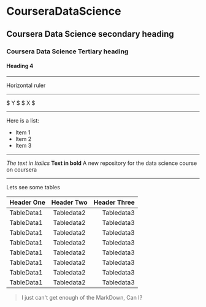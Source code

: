 # CourseraDataScience
## Coursera Data Science secondary heading
### Coursera Data Science Tertiary heading
#### Heading 4
***
Horizontal ruler
***
\$ Y \$ \$ X \$
***
Here is a list:
* Item 1
* Item 2
* Item 3
***
*The text in Italics*
__Text in bold__
A new repository for the data science course on coursera
***
Lets see some tables

| Header One | Header Two | Header Three |
|:-----------|:----------:|-------------:|
| TableData1 | Tabledata2 | Tabledata3   |
| TableData1 | Tabledata2 | Tabledata3   |
| TableData1 | Tabledata2 | Tabledata3   |
| TableData1 | Tabledata2 | Tabledata3   |
| TableData1 | Tabledata2 | Tabledata3   |
| TableData1 | Tabledata2 | Tabledata3   |
| TableData1 | Tabledata2 | Tabledata3   |
| TableData1 | Tabledata2 | Tabledata3   |


>I just can't get enough of the MarkDown, Can I?
